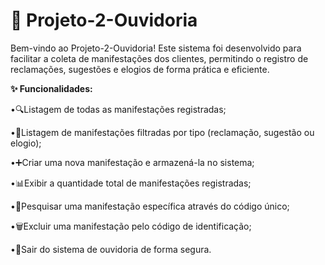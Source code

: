 **<h1>📢 Projeto-2-Ouvidoria</h1>**

Bem-vindo ao Projeto-2-Ouvidoria! Este sistema foi desenvolvido para facilitar a coleta de manifestações dos clientes, permitindo o registro de reclamações, sugestões e elogios de forma prática e eficiente.

**✨ Funcionalidades:**

•🔍Listagem de todas as manifestações registradas;

•📂Listagem de manifestações filtradas por tipo (reclamação, sugestão ou elogio);

•➕Criar uma nova manifestação e armazená-la no sistema;

•📊Exibir a quantidade total de manifestações registradas;

•🔎Pesquisar uma manifestação específica através do código único;

•🗑️Excluir uma manifestação pelo código de identificação;

•🚪Sair do sistema de ouvidoria de forma segura.
